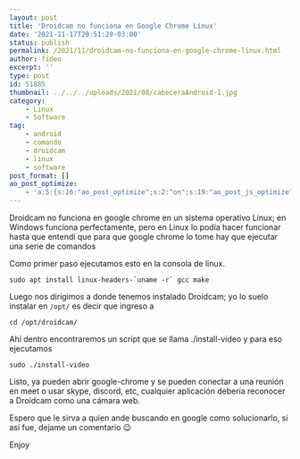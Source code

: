 ```yaml
---
layout: post
title: 'Droidcam no funciona en Google Chrome Linux'
date: '2021-11-17T20:51:29-03:00'
status: publish
permalink: /2021/11/droidcam-no-funciona-en-google-chrome-linux.html
author: fideo
excerpt: ''
type: post
id: 51885
thumbnail: ../../../uploads/2021/08/cabeceraAndroid-1.jpg
category:
    - Linux
    - Software
tag:
    - android
    - comando
    - droidcam
    - linux
    - software
post_format: []
ao_post_optimize:
    - 'a:5:{s:16:"ao_post_optimize";s:2:"on";s:19:"ao_post_js_optimize";s:2:"on";s:20:"ao_post_css_optimize";s:2:"on";s:12:"ao_post_ccss";s:2:"on";s:16:"ao_post_lazyload";s:2:"on";}'
---
```


Droidcam no funciona en google chrome en un sistema operativo Linux; en Windows funciona perfectamente, pero en Linux lo podía hacer funcionar hasta que entendí que para que google chrome lo tome hay que ejecutar una serie de comandos

Como primer paso ejecutamos esto en la consola de linux.

```
sudo apt install linux-headers-`uname -r` gcc make
```

  
Luego nos dirigimos a donde tenemos instalado Droidcam; yo lo suelo instalar en `/opt/` es decir que ingreso a

```
cd /opt/droidcam/
```
  
Ahí dentro encontraremos un script que se llama ./install-video y para eso ejecutamos

```
sudo ./install-video
```

  
Listo, ya pueden abrir google-chrome y se pueden conectar a una reunión en meet o usar skype, discord, etc, cualquier aplicación debería reconocer a Droidcam como una cámara web.

Espero que le sirva a quien ande buscando en google como solucionarlo, si así fue, dejame un comentario 😉

Enjoy
